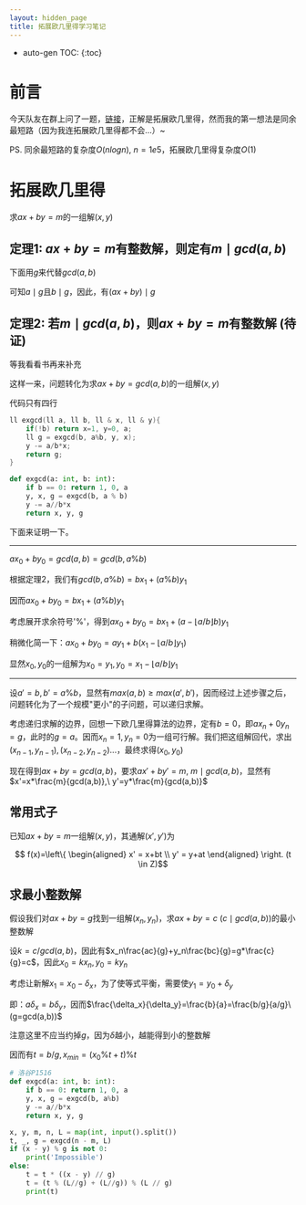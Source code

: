 ```yaml
---
layout: hidden_page
title: 拓展欧几里得学习笔记
---
```


* auto-gen TOC:
{:toc}
# 前言

今天队友在群上问了一题，[链接](https://ac.nowcoder.com/acm/contest/4853/D)，正解是拓展欧几里得，然而我的第一想法是同余最短路（因为我连拓展欧几里得都不会...）~



PS. 同余最短路的复杂度$O(nlogn),\ n=1e5$，拓展欧几里得复杂度$O(1)$



# 拓展欧几里得

求$ax+by=m$的一组解$(x,y)$




## 定理1: $ax+by=m$有整数解，则定有$m\mid gcd(a,b)$

下面用$g$来代替$gcd(a,b)$

可知$a\mid g$且$b\mid g$，因此，有$(ax+by)\mid g$



## 定理2: 若$m\mid gcd(a,b)$，则$ax+by=m$有整数解 (待证)

等我看看书再来补充



这样一来，问题转化为求$ax+by=gcd(a,b)$的一组解$(x,y)$

代码只有四行

```c++
ll exgcd(ll a, ll b, ll & x, ll & y){
	if(!b) return x=1, y=0, a;
    ll g = exgcd(b, a%b, y, x);
    y -= a/b*x;
    return g;
}
```

```python
def exgcd(a: int, b: int):
    if b == 0: return 1, 0, a
    y, x, g = exgcd(b, a % b)
    y -= a//b*x
    return x, y, g
```

下面来证明一下。

------

$ax_0+by_0=gcd(a,b)=gcd(b,a\%b)$

根据定理2，我们有$gcd(b, a\%b)=bx_1+(a\%b)y_1$

因而$ax_0+by_0=bx_1+(a\%b)y_1$

考虑展开求余符号'$\%$'，得到$ax_0+by_0=bx_1+(a -\lfloor a/b \rfloor b)y_1$

稍微化简一下：$ax_0+by_0=ay_1+b(x_1-\lfloor a/b \rfloor y_1)$

显然$x_0,y_0$的一组解为$x_0=y_1,y_0=x_1-\lfloor a/b \rfloor y_1$

------

设$a'=b,b'=a\%b$，显然有$max(a,b)\ge max(a', b')$，因而经过上述步骤之后，问题转化为了一个规模"更小"的子问题，可以递归求解。

考虑递归求解的边界，回想一下欧几里得算法的边界，定有$b=0$，即$ax_n+0y_n=g$，此时的$g=a$。因而$x_n=1,y_n=0$为一组可行解。我们把这组解回代，求出$(x_{n-1},y_{n-1}), (x_{n-2},y_{n-2})...$，最终求得$(x_0,y_0)$



现在得到$ax+by=gcd(a,b)$，要求$ax'+by'=m,\ m\mid gcd(a,b)$，显然有$x'=x*\frac{m}{gcd(a,b)},\ y'=y*\frac{m}{gcd(a,b)}$



## 常用式子

已知$ax+by=m$一组解$(x,y)$，其通解$(x',y')$为

 $$ f(x)=\left\{ \begin{aligned} x' =  x+bt \\ y' =  y+at \end{aligned} \right. (t \in Z)$$ 



## 求最小整数解

假设我们对$ax+by=g$找到一组解$(x_n,y_n)$，求$ax+by=c\ (c\mid gcd(a,b))$的最小整数解

设$k=c/gcd(a,b)$，因此有$x_n\frac{ac}{g}+y_n\frac{bc}{g}=g*\frac{c}{g}=c$，因此$x_0=kx_n, y_0=ky_n$

考虑让新解$x_1=x_0-\delta_x$，为了使等式平衡，需要使$y_1=y_0+\delta_y$

即：$a\delta_x=b\delta_y$，因而$\frac{\delta_x}{\delta_y}=\frac{b}{a}=\frac{b/g}{a/g}\ (g=gcd(a,b))$

注意这里不应当约掉$g$，因为$\delta$越小，越能得到小的整数解

因而有$t=b/g,x_{min}=(x_0\%t+t)\%t$

```python
# 洛谷P1516
def exgcd(a: int, b: int):
    if b == 0: return 1, 0, a
    y, x, g = exgcd(b, a%b)
    y -= a//b*x
    return x, y, g

x, y, m, n, L = map(int, input().split())
t, _, g = exgcd(n - m, L)
if (x - y) % g is not 0:
    print('Impossible')
else:
    t = t * ((x - y) // g)
    t = (t % (L//g) + (L//g)) % (L // g)
    print(t)
```

